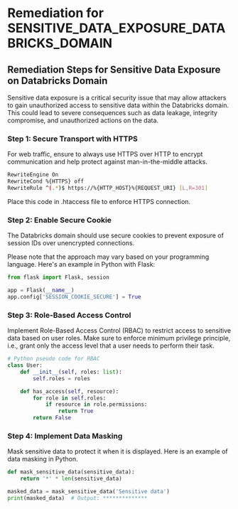 # Remediation for SENSITIVE_DATA_EXPOSURE_DATABRICKS_DOMAIN

## Remediation Steps for Sensitive Data Exposure on Databricks Domain

Sensitive data exposure is a critical security issue that may allow attackers to gain unauthorized access to sensitive data within the Databricks domain. This could lead to severe consequences such as data leakage, integrity compromise, and unauthorized actions on the data.

### Step 1: Secure Transport with HTTPS
For web traffic, ensure to always use HTTPS over HTTP to encrypt communication and help protect against man-in-the-middle attacks.

```bash
RewriteEngine On
RewriteCond %{HTTPS} off
RewriteRule ^(.*)$ https://%{HTTP_HOST}%{REQUEST_URI} [L,R=301]
```
Place this code in .htaccess file to enforce HTTPS connection.

### Step 2: Enable Secure Cookie
The Databricks domain should use secure cookies to prevent exposure of session IDs over unencrypted connections. 

Please note that the approach may vary based on your programming language. Here's an example in Python with Flask:

```python
from flask import Flask, session

app = Flask(__name__)
app.config['SESSION_COOKIE_SECURE'] = True
```
### Step 3: Role-Based Access Control
Implement Role-Based Access Control (RBAC) to restrict access to sensitive data based on user roles. Make sure to enforce minimum privilege principle, i.e., grant only the access level that a user needs to perform their task.

```python
# Python pseudo code for RBAC
class User:
    def __init__(self, roles: list):
        self.roles = roles

    def has_access(self, resource):
        for role in self.roles:
            if resource in role.permissions:
                return True
        return False
```
### Step 4: Implement Data Masking
Mask sensitive data to protect it when it is displayed. Here is an example of data masking in Python.

```python
def mask_sensitive_data(sensitive_data):
    return '*' * len(sensitive_data)

masked_data = mask_sensitive_data('Sensitive data')
print(masked_data)  # Output: **************
```